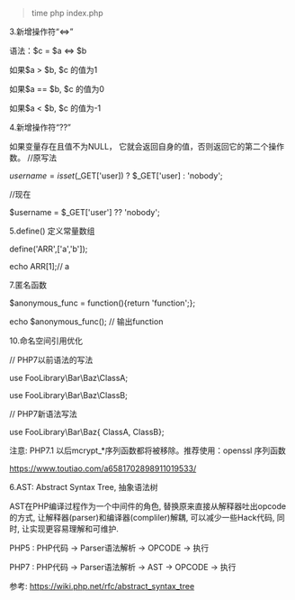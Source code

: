 >time php index.php

3.新增操作符“<=>”

语法：$c = $a <=> $b

如果$a > $b, $c 的值为1

如果$a == $b, $c 的值为0

如果$a < $b, $c 的值为-1

4.新增操作符“??”

如果变量存在且值不为NULL， 它就会返回自身的值，否则返回它的第二个操作数。
//原写法

$username = isset($_GET['user]) ? $_GET['user] : 'nobody';

//现在

$username = $_GET['user'] ?? 'nobody';

5.define() 定义常量数组

define('ARR',['a','b']);

echo ARR[1];// a

7.匿名函数

$anonymous_func = function(){return 'function';};

echo $anonymous_func(); // 输出function

10.命名空间引用优化

// PHP7以前语法的写法

use FooLibrary\Bar\Baz\ClassA;

use FooLibrary\Bar\Baz\ClassB;

// PHP7新语法写法

use FooLibrary\Bar\Baz\{ ClassA, ClassB};

注意: PHP7.1 以后mcrypt_*序列函数都将被移除。推荐使用：openssl 序列函数

https://www.toutiao.com/a6581702898911019533/

6.AST: Abstract Syntax Tree, 抽象语法树

AST在PHP编译过程作为一个中间件的角色, 替换原来直接从解释器吐出opcode的方式, 让解释器(parser)和编译器(compliler)解耦, 可以减少一些Hack代码, 同时, 让实现更容易理解和可维护.

PHP5 : PHP代码 -> Parser语法解析 -> OPCODE -> 执行

PHP7 : PHP代码 -> Parser语法解析 -> AST -> OPCODE -> 执行

参考: https://wiki.php.net/rfc/abstract_syntax_tree
